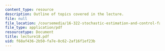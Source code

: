 ```yaml
---
content_type: resource
description: Outline of topics covered in the lecture.
file: null
file_location: /coursemedia/16-322-stochastic-estimation-and-control-fall-2004/f68af4362b50fa7e8c622af16f1ef23b_lecture18.pdf
file_type: application/pdf
resourcetype: Document
title: lecture18.pdf
uid: f68af436-2b50-fa7e-8c62-2af16f1ef23b
---
```

